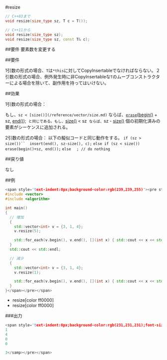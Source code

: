 #resize
```cpp
// C++03まで
void resize(size_type sz, T c = T());

// C++11から
void resize(size_type sz);
void resize(size_type sz, const T& c);
```

##要件
要素数を変更する

##要件

1引数の形式の場合、`T`は`*this`に対してCopyInsertableでなければならない。２引数の形式の場合、例外発生時に非CopyInsertableな`T`のムーブコンストラクターによる場合を除いて、副作用を持ってはいけない。


##効果

1引数の形式の場合：

もし、`sz < [size()](/reference/vector/size.md)` ならば、[`erase`](/reference/vector/erase.md)([begin()](/reference/vector/begin.md) + sz, [end()](/reference/vector/end.md));` と同じである。もし、`[size()](/reference/vector/size.md) < sz` ならば、`sz - [size()](/reference/vector/size.md)  個の初期化済みの要素がシーケンスに追加される。

2引数の形式の場合：
以下の擬似コードと同じ動作をする。
`if (sz > size())``  insert(end(), sz-size(), c);`
`else if (sz < size())`
`  erase(begin()+sz, end());`
`else`
`  ; // do nothing`


##戻り値

なし

##例

```cpp
<span style='text-indent:0px;background-color:rgb(239,239,255)'><pre style='margin-top:0px;margin-right:0px;margin-bottom:0px;margin-left:0px;padding-top:0px;padding-right:0px;padding-bottom:0px;padding-left:0px'><span style='line-height:normal'>#include <iostream>
#include <vector>
#include <algorithm>

int main()
{
  // 増加
  {
    std::vector<int> v = {3, 1, 4};
    v.resize(5);

    std::for_each(v.begin(), v.end(), [](int x) { std::cout << x << std::endl; });
  }
  std::cout << std::endl;

  // 減少
  {
    std::vector<int> v = {3, 1, 4};
    v.resize(1);

    std::for_each(v.begin(), v.end(), [](int x) { std::cout << x << std::endl; });
  }
}</span></pre></span>
```
* resize[color ff0000]
* resize[color ff0000]

###出力

```cpp
<span style='text-indent:0px;background-color:rgb(231,231,231);font-size:12px;line-height:normal;white-space:pre'><pre style='margin-top:0px;margin-right:0px;margin-bottom:0px;margin-left:0px;padding-top:0px;padding-right:0px;padding-bottom:0px;padding-left:0px'><samp>3
1
4
0
0

3</samp></pre></span>
```
